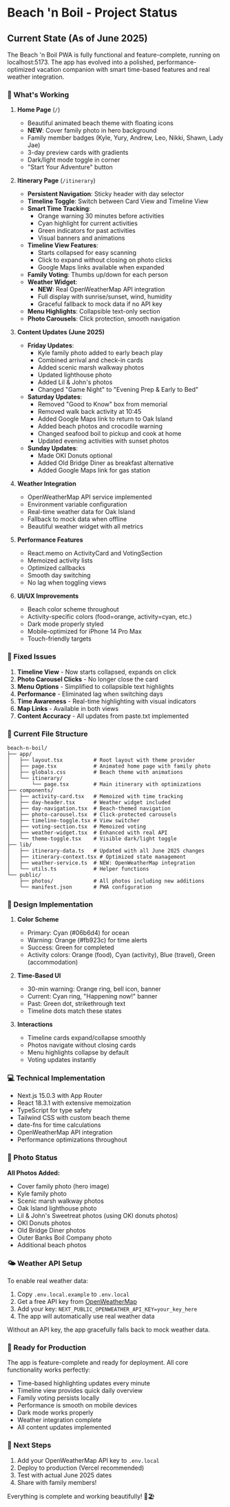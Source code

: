 # Beach 'n Boil - Project Status

## Current State (As of June 2025)

The Beach 'n Boil PWA is fully functional and feature-complete, running on localhost:5173. The app has evolved into a polished, performance-optimized vacation companion with smart time-based features and real weather integration.

### 🎯 What's Working

1. **Home Page** (`/`)
   - Beautiful animated beach theme with floating icons
   - **NEW**: Cover family photo in hero background
   - Family member badges (Kyle, Yury, Andrew, Leo, Nikki, Shawn, Lady Jae)
   - 3-day preview cards with gradients
   - Dark/light mode toggle in corner
   - "Start Your Adventure" button

2. **Itinerary Page** (`/itinerary`)
   - **Persistent Navigation**: Sticky header with day selector
   - **Timeline Toggle**: Switch between Card View and Timeline View
   - **Smart Time Tracking**:
     - Orange warning 30 minutes before activities
     - Cyan highlight for current activities
     - Green indicators for past activities
     - Visual banners and animations
   - **Timeline View Features**:
     - Starts collapsed for easy scanning
     - Click to expand without closing on photo clicks
     - Google Maps links available when expanded
   - **Family Voting**: Thumbs up/down for each person
   - **Weather Widget**: 
     - **NEW**: Real OpenWeatherMap API integration
     - Full display with sunrise/sunset, wind, humidity
     - Graceful fallback to mock data if no API key
   - **Menu Highlights**: Collapsible text-only section
   - **Photo Carousels**: Click protection, smooth navigation

3. **Content Updates (June 2025)**
   - **Friday Updates**:
     - Kyle family photo added to early beach play
     - Combined arrival and check-in cards
     - Added scenic marsh walkway photos
     - Updated lighthouse photo
     - Added Lil & John's photos
     - Changed "Game Night" to "Evening Prep & Early to Bed"
   - **Saturday Updates**:
     - Removed "Good to Know" box from memorial
     - Removed walk back activity at 10:45
     - Added Google Maps link to return to Oak Island
     - Added beach photos and crocodile warning
     - Changed seafood boil to pickup and cook at home
     - Updated evening activities with sunset photos
   - **Sunday Updates**:
     - Made OKI Donuts optional
     - Added Old Bridge Diner as breakfast alternative
     - Added Google Maps link for gas station

4. **Weather Integration**
   - OpenWeatherMap API service implemented
   - Environment variable configuration
   - Real-time weather data for Oak Island
   - Fallback to mock data when offline
   - Beautiful weather widget with all metrics

5. **Performance Features**
   - React.memo on ActivityCard and VotingSection
   - Memoized activity lists
   - Optimized callbacks
   - Smooth day switching
   - No lag when toggling views

6. **UI/UX Improvements**
   - Beach color scheme throughout
   - Activity-specific colors (food=orange, activity=cyan, etc.)
   - Dark mode properly styled
   - Mobile-optimized for iPhone 14 Pro Max
   - Touch-friendly targets

### 🐛 Fixed Issues

1. **Timeline View** - Now starts collapsed, expands on click
2. **Photo Carousel Clicks** - No longer close the card
3. **Menu Options** - Simplified to collapsible text highlights
4. **Performance** - Eliminated lag when switching days
5. **Time Awareness** - Real-time highlighting with visual indicators
6. **Map Links** - Available in both views
7. **Content Accuracy** - All updates from paste.txt implemented

### 📁 Current File Structure

```
beach-n-boil/
├── app/
│   ├── layout.tsx          # Root layout with theme provider
│   ├── page.tsx            # Animated home page with family photo
│   ├── globals.css         # Beach theme with animations
│   └── itinerary/
│       └── page.tsx        # Main itinerary with optimizations
├── components/
│   ├── activity-card.tsx   # Memoized with time tracking
│   ├── day-header.tsx      # Weather widget included
│   ├── day-navigation.tsx  # Beach-themed navigation
│   ├── photo-carousel.tsx  # Click-protected carousels
│   ├── timeline-toggle.tsx # View switcher
│   ├── voting-section.tsx  # Memoized voting
│   ├── weather-widget.tsx  # Enhanced with real API
│   └── theme-toggle.tsx    # Visible dark/light toggle
├── lib/
│   ├── itinerary-data.ts   # Updated with all June 2025 changes
│   ├── itinerary-context.tsx # Optimized state management
│   ├── weather-service.ts  # NEW: OpenWeatherMap integration
│   └── utils.ts            # Helper functions
└── public/
    ├── photos/             # All photos including new additions
    └── manifest.json       # PWA configuration
```

### 🎨 Design Implementation

1. **Color Scheme**
   - Primary: Cyan (#06b6d4) for ocean
   - Warning: Orange (#fb923c) for time alerts
   - Success: Green for completed
   - Activity colors: Orange (food), Cyan (activity), Blue (travel), Green (accommodation)

2. **Time-Based UI**
   - 30-min warning: Orange ring, bell icon, banner
   - Current: Cyan ring, "Happening now!" banner
   - Past: Green dot, strikethrough text
   - Timeline dots match these states

3. **Interactions**
   - Timeline cards expand/collapse smoothly
   - Photos navigate without closing cards
   - Menu highlights collapse by default
   - Voting updates instantly

### 💻 Technical Implementation

- Next.js 15.0.3 with App Router
- React 18.3.1 with extensive memoization
- TypeScript for type safety
- Tailwind CSS with custom beach theme
- date-fns for time calculations
- OpenWeatherMap API integration
- Performance optimizations throughout

### 📸 Photo Status

**All Photos Added:**
- Cover family photo (hero image)
- Kyle family photo
- Scenic marsh walkway photos
- Oak Island lighthouse photo
- Lil & John's Sweetreat photos (using OKI donuts photos)
- OKI Donuts photos
- Old Bridge Diner photos
- Outer Banks Boil Company photo
- Additional beach photos

### 🌤️ Weather API Setup

To enable real weather data:
1. Copy `.env.local.example` to `.env.local`
2. Get a free API key from [OpenWeatherMap](https://openweathermap.org/api)
3. Add your key: `NEXT_PUBLIC_OPENWEATHER_API_KEY=your_key_here`
4. The app will automatically use real weather data

Without an API key, the app gracefully falls back to mock weather data.

### 🚀 Ready for Production

The app is feature-complete and ready for deployment. All core functionality works perfectly:
- Time-based highlighting updates every minute
- Timeline view provides quick daily overview
- Family voting persists locally
- Performance is smooth on mobile devices
- Dark mode works properly
- Weather integration complete
- All content updates implemented

### 📝 Next Steps

1. Add your OpenWeatherMap API key to `.env.local`
2. Deploy to production (Vercel recommended)
3. Test with actual June 2025 dates
4. Share with family members!

Everything is complete and working beautifully! 🌊🏖️
